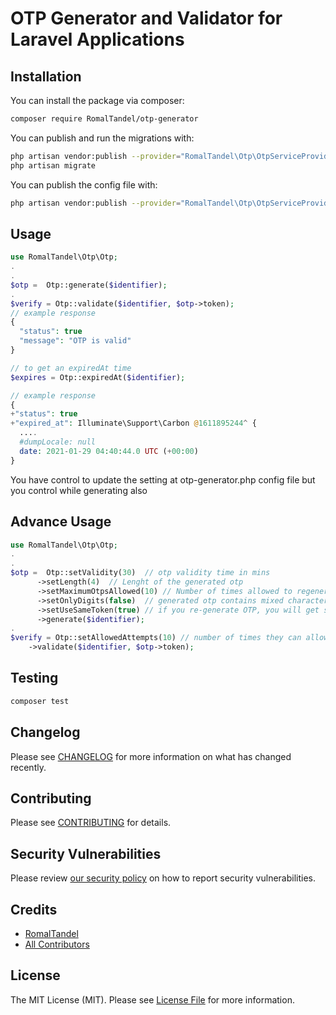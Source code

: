 # OTP Generator and Validator for Laravel Applications


## Installation

You can install the package via composer:

```bash
composer require RomalTandel/otp-generator
```

You can publish and run the migrations with:

```bash
php artisan vendor:publish --provider="RomalTandel\Otp\OtpServiceProvider" --tag="migrations"
php artisan migrate
```

You can publish the config file with:

```bash
php artisan vendor:publish --provider="RomalTandel\Otp\OtpServiceProvider" --tag="config"
```

## Usage

```php
use RomalTandel\Otp\Otp;
.
.
$otp =  Otp::generate($identifier);
.
$verify = Otp::validate($identifier, $otp->token);
// example response
{
  "status": true
  "message": "OTP is valid"
}

// to get an expiredAt time
$expires = Otp::expiredAt($identifier);

// example response 
{
+"status": true
+"expired_at": Illuminate\Support\Carbon @1611895244^ {
  ....
  #dumpLocale: null
  date: 2021-01-29 04:40:44.0 UTC (+00:00)
}

```

You have control to update the setting at otp-generator.php config file but you control while generating also

## Advance Usage

```php
use RomalTandel\Otp\Otp;
.
.
$otp =  Otp::setValidity(30)  // otp validity time in mins
      ->setLength(4)  // Lenght of the generated otp
      ->setMaximumOtpsAllowed(10) // Number of times allowed to regenerate otps
      ->setOnlyDigits(false)  // generated otp contains mixed characters ex:ad2312
      ->setUseSameToken(true) // if you re-generate OTP, you will get same token
      ->generate($identifier);
.
$verify = Otp::setAllowedAttempts(10) // number of times they can allow to attempt with wrong token
    ->validate($identifier, $otp->token);

```

## Testing

```bash
composer test
```

## Changelog

Please see [CHANGELOG](CHANGELOG.md) for more information on what has changed recently.

## Contributing

Please see [CONTRIBUTING](.github/CONTRIBUTING.md) for details.

## Security Vulnerabilities

Please review [our security policy](../../security/policy) on how to report security vulnerabilities.

## Credits

-   [RomalTandel](https://github.com/romaltandel)
-   [All Contributors](../../contributors)

## License

The MIT License (MIT). Please see [License File](LICENSE.md) for more information.
